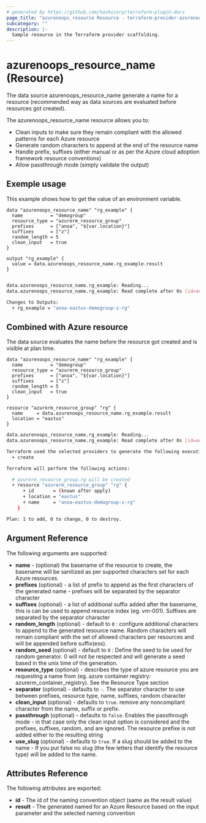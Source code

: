 ```yaml
---
# generated by https://github.com/hashicorp/terraform-plugin-docs
page_title: "azurenoops_resource Resource - terraform-provider-azurenoops"
subcategory: ""
description: |-
  Sample resource in the Terraform provider scaffolding.
---
```


# azurenoops_resource_name (Resource)

The data source azurenoops_resource_name generate a name for a resource (recommended way as data sources are evaluated before resources got created).

The azurenoops_resource_name resource allows you to:

* Clean inputs to make sure they remain compliant with the allowed patterns for each Azure resource
* Generate random characters to append at the end of the resource name
* Handle prefix, suffixes (either manual or as per the Azure cloud adoption framework resource conventions)
* Allow passthrough mode (simply validate the output)

## Exemple usage

This example shows how to get the value of an environment variable.

```hcl
data "azurenoops_resource_name" "rg_example" {
  name          = "demogroup"
  resource_type = "azurerm_resource_group"
  prefixes      = ["anoa", "${var.location}"]
  suffixes      = ["z"]
  random_length = 5
  clean_input   = true
}

output "rg_example" {
  value = data.azurenoops_resource_name.rg_example.result
}
```

```bash

data.azurenoops_resource_name.rg_example: Reading...
data.azurenoops_resource_name.rg_example: Read complete after 0s [id=anoa-eastus-demogroup-z-rg]

Changes to Outputs:
  + rg_example = "anoa-eastus-demogroup-z-rg"
```

## Combined with Azure resource

The data source evaluates the name before the resource got created and is visible at plan time.

```hcl
data "azurenoops_resource_name" "rg_example" {
  name          = "demogroup"
  resource_type = "azurerm_resource_group"
  prefixes      = ["anoa", "${var.location}"]
  suffixes      = ["z"]
  random_length = 5
  clean_input   = true
}

resource "azurerm_resource_group" "rg" {
  name     = data.azurenoops_resource_name.rg_example.result
  location = "eastus"
}
```
```bash
data.azurenoops_resource_name.rg_example: Reading...
data.azurenoops_resource_name.rg_example: Read complete after 0s [id=anoa-eastus-demogroup-z-rg]

Terraform used the selected providers to generate the following execution plan. Resource actions are indicated with the following symbols:
  + create

Terraform will perform the following actions:

  # azurerm_resource_group.rg will be created
  + resource "azurerm_resource_group" "rg" {
      + id       = (known after apply)
      + location = "eastus"
      + name     = "anoa-eastus-demogroup-z-rg"
    }

Plan: 1 to add, 0 to change, 0 to destroy.
```


## Argument Reference

The following arguments are supported:

* **name** - (optional) the basename of the resource to create, the basename will be sanitized as per supported characters set for each Azure resources.
* **prefixes** (optional) - a list of prefix to append as the first characters of the generated name - prefixes will be separated by the separator character
* **suffixes** (optional) -  a list of additional suffix added after the basename, this is can be used to append resource index (eg. vm-001). Suffixes are separated by the separator character
* **random_length** (optional) - default to ``0`` : configure additional characters to append to the generated resource name. Random characters will remain compliant with the set of allowed characters per resources and will be appended before suffix(ess).
* **random_seed** (optional) - default to ``0`` : Define the seed to be used for random generator. 0 will not be respected and will generate a seed based in the unix time of the generation.
* **resource_type** (optional) -  describes the type of azure resource you are requesting a name from (eg. azure container registry: azurerm_container_registry). See the Resource Type section
* **separator** (optional) - defaults to ``-``. The separator character to use between prefixes, resource type, name, suffixes, random character
* **clean_input** (optional) - defaults to ``true``. remove any noncompliant character from the name, suffix or prefix.
* **passthrough** (optional) - defaults to ``false``. Enables the passthrough mode - in that case only the clean input option is considered and the prefixes, suffixes, random, and are ignored. The resource prefixe is not added either to the resulting string
* **use_slug** (optional) - defaults to ``true``. If a slug should be added to the name - If you put false no slug (the few letters that identify the resource type) will be added to the name.

## Attributes Reference

The following attributes are exported:

* **id** - The id of the naming convention object (same as the result value)
* **result** - The generated named for an Azure Resource based on the input parameter and the selected naming convention